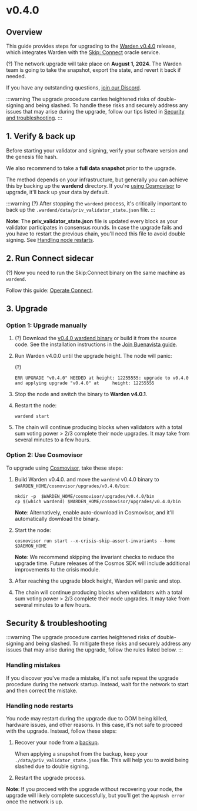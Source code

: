 ﻿---
sidebar_position: 1
---

# v0.4.0

## Overview

This guide provides steps for upgrading to the [Warden v0.4.0](https://github.com/warden-protocol/wardenprotocol/releases/tag/v0.4.0) release, which integrates Warden with the [Skip: Connect](https://docs.skip.build/connect/introduction) oracle service.

(?) The network upgrade will take place on **August 1, 2024**. The Warden team is going to take the snapshot, export the state, and revert it back if needed.

If you have any outstanding questions, [join our Discord](https://discord.com/invite/warden).

:::warning
The upgrade procedure carries heightened risks of double-signing and being slashed. To handle these risks and securely address any issues that may arise during the upgrade, follow our tips listed in [Security and troubleshooting](#security--troubleshooting).
:::

## 1. Verify & back up

Before starting your validator and signing, verify your software version and the genesis file hash.

We also recommend to take a **full data snapshot** prior to the upgrade.

The method depends on your infrastructure, but generally you can achieve this by backing up the **wardend** directory. If you're [using Cosmovisor](#option-2-use-cosmovisor) to upgrade, it'll back up your data by default.

:::warning
(?) After stopping the `wardend` process, it's critically important to back up the `.wardend/data/priv_validator_state.json` file.
:::

**Note**: The **priv_validator_state.json**  file is updated every block as your validator participates in consensus rounds. In case the upgrade fails and you have to restart the previous chain, you'll need this file to avoid double signing. See [Handling node restarts](#handling-node-restarts).

## 2. Run Connect sidecar

(?) Now you need to run the Skip:Connect binary on the same machine as `wardend`.

Follow this guide: [Operate Connect](/operate-a-node/operate-connect).

## 3. Upgrade

### Option 1: Upgrade manually

1. (?) Download the [v0.4.0 wardend binary](https://github.com/warden-protocol/wardenprotocol/releases/tag/v0.4.0) or build it from the source code. See the installation instructions in the [Join Buenavista guide](/operate-a-node/buenavista-testnet/join-buenavista#1-install).

2. Run Warden v4.0.0 until the upgrade height. The node will panic:

    (?)
    
    ```shell
    ERR UPGRADE "v0.4.0" NEEDED at height: 12255555: upgrade to v0.4.0 and applying upgrade "v0.4.0" at     height: 12255555
    ```
3. Stop the node and switch the binary to **Warden v4.0.1**.

4. Restart the node:  

    ```
    wardend start
    ```

5. The chain will continue producing blocks when validators with a total sum voting power > 2/3 complete their node upgrades. It may take from several minutes to a few hours.

### Option 2: Use Cosmovisor

To upgrade using [Cosmovisor](https://pkg.go.dev/cosmossdk.io/tools/cosmovisor), take these steps:

1. Build Warden v0.4.0. and move the `wardend` v0.4.0 binary to `$WARDEN_HOME/cosmovisor/upgrades/v0.4.0/bin`:
    
    ```shell
    mkdir -p  $WARDEN_HOME/cosmovisor/upgrades/v0.4.0/bin
    cp $(which wardend) $WARDEN_HOME/cosmovisor/upgrades/v0.4.0/bin
    ```

    **Note**: Alternatively, enable auto-download in Cosmovisor, and it'll automatically download the binary.

2. Start the node:

    ```shell
    cosmovisor run start --x-crisis-skip-assert-invariants --home $DAEMON_HOME
    ```
    
    **Note**: We recommend skipping the invariant checks to reduce the upgrade time. Future releases of the Cosmos SDK will include additional improvements to the crisis module.

3. After reaching the upgrade block height, Warden will panic and stop.

4. The chain will continue producing blocks when validators with a total sum voting power > 2/3 complete their node upgrades. It may take from several minutes to a few hours.

## Security & troubleshooting

:::warning
The upgrade procedure carries heightened risks of double-signing and being slashed. To mitigate these risks and securely address any issues that may arise during the upgrade, follow the rules listed below.
:::

### Handling mistakes

If you discover you've made a mistake, it's not safe repeat the upgrade procedure during the network startup. Instead, wait for the network to start and then correct the mistake.

### Handling node restarts

You node may restart during the upgrade due to OOM being killed, hardware issues, and other reasons. In this case, it's not safe to proceed with the upgrade. Instead, follow these steps:

1. Recover your node from a [backup](#1-verify--back-up).  

    When applying a snapshot from the backup, keep your `./data/priv_validator_state.json` file. This will help you to avoid being slashed due to double signing.

3. Restart the upgrade process.

**Note**: If you proceed with the upgrade without recovering your node, the upgrade will likely complete successfully, but you'll get the `AppHash error` once the network is up.
